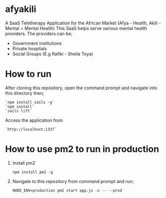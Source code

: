 # afyakili
A SaaS Teletherapy Application for the African Market (Afya - Health, Akili - Mental = Mental Health)
This SaaS helps serve various mental health providers.
The providers can be;
- Government institutions
- Private hospitals
- Social Groups (E.g Rafiki - Sheila Toya)


# How to run
After cloning this repository, open the command prompt and navigate
into this directory then;


    `npm install sails -g`
    `npm install`
    `sails lift`

Access the application from 

    `http://localhost:1337`

# How to use pm2 to run in production

1. Install pm2

    `npm install pm2 -g`

2.  Navigate to this repository from command prompt and run;


    `NODE_ENV=production pm2 start app.js -x -- --prod`




